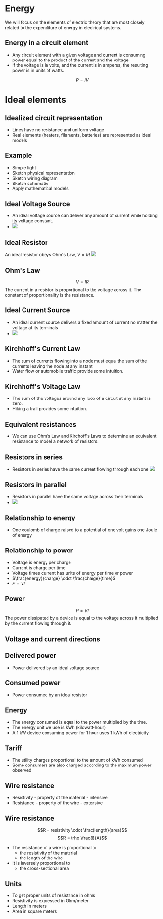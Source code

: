 # Energy

We will focus on the elements of electric theory that are most closely related to the expenditure of energy in electrical systems.

## Energy in a circuit element
- Any circuit element with a given voltage and current is consuming power equal to the product of the current and the voltage
- If the voltage is in volts, and the current is in amperes, the resulting power is in units of watts.


$$ P = IV $$

# Ideal elements
## Idealized circuit representation
- Lines have no resistance and uniform voltage
- Real elements (heaters, filaments, batteries) are represented as ideal
  models

## Example
- Simple light
- Sketch physical representation
- Sketch wiring diagram
- Sketch schematic
- Apply mathematical models
<!-- sketch on paper in notes -->

## Ideal Voltage Source
- An ideal voltage source can deliver any amount of current while
  holding its voltage constant.
- ![](./figures/ideal_voltage_source.jpg)

## Ideal Resistor
An ideal resistor obeys Ohm's Law, $V=IR$
![](./figures/ideal_resistor.jpg)

## Ohm's Law
$$ V = IR $$
The current in a resistor is proportional to the voltage across it.
The constant of proportionality is the resistance.

## Ideal Current Source
- An ideal current source delivers a fixed amount of current no matter
  the voltage at its terminals
- ![](./figures/ideal_current_source.jpg)


## Kirchhoff's Current Law
- The sum of currents flowing into a node must equal the sum of the
  currents leaving the node at any instant.
- Water flow or automobile traffic provide some intuition.

## Kirchhoff's Voltage Law
- The sum of the voltages around any loop of a circuit at any instant is
  zero.
- Hiking a trail provides some intuition.

## Equivalent resistances
- We can use Ohm's Law and Kirchoff's Laws to determine an equivalent
  resistance to model a network of resistors.

## Resistors in series
- Resistors in series have the same current flowing through each one
![](./figures/resistors_series.jpg)

## Resistors in parallel
- Resistors in parallel have the same voltage across their terminals
- ![](./figures/resistors_parallel.jpg)

## Relationship to energy
- One coulomb of charge raised to a potential of one volt gains one
  Joule of energy

## Relationship to power
- Voltage is energy per charge
- Current is charge per time
- Voltage times current has units of energy per time or power
- $\frac{energy}{charge} \cdot \frac{charge}{time}$
- $P = VI$

## Power
$$ P = VI $$
The power dissipated by a device is equal to the voltage across it
multiplied by the current flowing through it.

## Voltage and current directions

## Delivered power
- Power delivered by an ideal voltage source
<!-- written -->

## Consumed power
- Power consumed by an ideal resistor
<!-- written -->

## Energy
- The energy consumed is equal to the power multiplied by the time.
- The energy unit we use is kWh (kilowatt-hour)
- A 1 kW device consuming power for 1 hour uses 1 kWh of electricity

## Tariff
- The utility charges proportional to the amount of kWh consumed
- Some consumers are also charged according to the maximum power
  observed

## Wire resistance
- Resistivity - property of the material - intensive
- Resistance - property of the wire - extensive

## Wire resistance

$$R = resistivity \cdot \frac{length}{area}$$
$$R = \rho \frac{l}{A}$$

- The resistance of a wire is proportional to
    - the resistivity of the material
    - the length of the wire
- It is inversely proportional to
    - the cross-sectional area

## Units
- To get proper units of resistance in ohms
- Resistivity is expressed in Ohm/meter
- Length in meters
- Area in square meters


